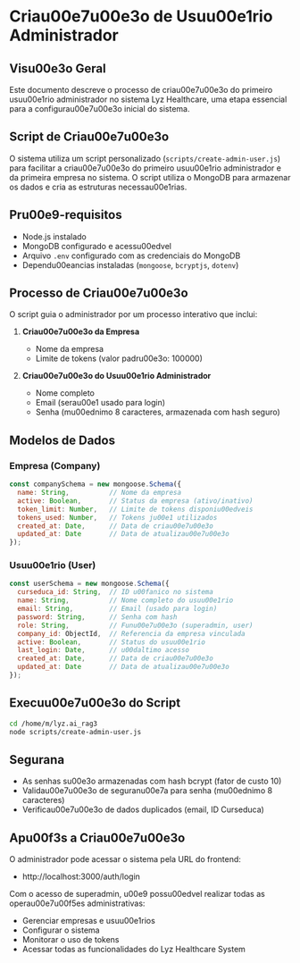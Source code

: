 # Criau00e7u00e3o de Usuu00e1rio Administrador

## Visu00e3o Geral

Este documento descreve o processo de criau00e7u00e3o do primeiro usuu00e1rio administrador no sistema Lyz Healthcare, uma etapa essencial para a configurau00e7u00e3o inicial do sistema.

## Script de Criau00e7u00e3o

O sistema utiliza um script personalizado (`scripts/create-admin-user.js`) para facilitar a criau00e7u00e3o do primeiro usuu00e1rio administrador e da primeira empresa no sistema. O script utiliza o MongoDB para armazenar os dados e cria as estruturas necessau00e1rias.

## Pru00e9-requisitos

- Node.js instalado
- MongoDB configurado e acessu00edvel
- Arquivo `.env` configurado com as credenciais do MongoDB
- Dependu00eancias instaladas (`mongoose`, `bcryptjs`, `dotenv`)

## Processo de Criau00e7u00e3o

O script guia o administrador por um processo interativo que inclui:

1. **Criau00e7u00e3o da Empresa**
   - Nome da empresa
   - Limite de tokens (valor padru00e3o: 100000)

2. **Criau00e7u00e3o do Usuu00e1rio Administrador**
   - Nome completo
   - Email (serau00e1 usado para login)
   - Senha (mu00ednimo 8 caracteres, armazenada com hash seguro)
   
## Modelos de Dados

### Empresa (Company)

```javascript
const companySchema = new mongoose.Schema({
  name: String,          // Nome da empresa
  active: Boolean,       // Status da empresa (ativo/inativo)
  token_limit: Number,   // Limite de tokens disponiu00edveis
  tokens_used: Number,   // Tokens ju00e1 utilizados
  created_at: Date,      // Data de criau00e7u00e3o
  updated_at: Date       // Data de atualizau00e7u00e3o
});
```

### Usuu00e1rio (User)

```javascript
const userSchema = new mongoose.Schema({
  curseduca_id: String,  // ID u00fanico no sistema
  name: String,          // Nome completo do usuu00e1rio
  email: String,         // Email (usado para login)
  password: String,      // Senha com hash
  role: String,          // Funu00e7u00e3o (superadmin, user)
  company_id: ObjectId,  // Referencia da empresa vinculada
  active: Boolean,       // Status do usuu00e1rio
  last_login: Date,      // u00daltimo acesso
  created_at: Date,      // Data de criau00e7u00e3o
  updated_at: Date       // Data de atualizau00e7u00e3o
});
```

## Execuu00e7u00e3o do Script

```bash
cd /home/m/lyz.ai_rag3
node scripts/create-admin-user.js
```

## Segurana

- As senhas su00e3o armazenadas com hash bcrypt (fator de custo 10)
- Validau00e7u00e3o de seguranu00e7a para senha (mu00ednimo 8 caracteres)
- Verificau00e7u00e3o de dados duplicados (email, ID Curseduca)

## Apu00f3s a Criau00e7u00e3o

O administrador pode acessar o sistema pela URL do frontend:
- http://localhost:3000/auth/login

Com o acesso de superadmin, u00e9 possu00edvel realizar todas as operau00e7u00f5es administrativas:
- Gerenciar empresas e usuu00e1rios
- Configurar o sistema
- Monitorar o uso de tokens
- Acessar todas as funcionalidades do Lyz Healthcare System
